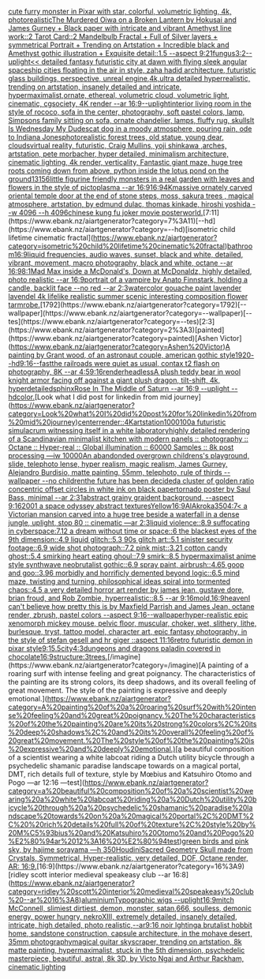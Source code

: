 [cute furry monster in Pixar with star, colorful, volumetric lighting, 4k, photorealistic](https://www.ebank.nz/aiartgenerator?category=cute%20furry%20monster%20in%20Pixar%20with%20star%2C%20colorful%2C%20volumetric%20lighting%2C%204k%2C%20photorealistic)[The Murdered Oiwa on a Broken Lantern by Hokusai and James Gurney + Black paper with intricate and vibrant Amethyst line work::2 Tarot Card::2 Mandelbulb Fractal + Full of Silver layers + symmetrical Portrait + Trending on Artstation + Incredible black and Amethyst gothic illustration + Exquisite detail::1.5 --aspect 9:21](https://www.ebank.nz/aiartgenerator?category=The%20Murdered%20Oiwa%20on%20a%20Broken%20Lantern%20by%20Hokusai%20and%20James%20Gurney%20%2B%20Black%20paper%20with%20intricate%20and%20vibrant%20Amethyst%20line%20work%3A%3A2%20Tarot%20Card%3A%3A2%20Mandelbulb%20Fractal%20%2B%20Full%20of%20Silver%20layers%20%2B%20symmetrical%20Portrait%20%2B%20Trending%20on%20Artstation%20%2B%20Incredible%20black%20and%20Amethyst%20gothic%20illustration%20%2B%20Exquisite%20detail%3A%3A1.5%20--aspect%209%3A21)[fungus](https://www.ebank.nz/aiartgenerator?category=fungus)[3:2](https://www.ebank.nz/aiartgenerator?category=3%3A2)[--uplight](https://www.ebank.nz/aiartgenerator?category=--uplight)[<< detailed fantasy futuristic city at dawn with flying sleek angular spaceship cities floating in the air in style, zaha hadid architecture, futuristic glass buildings, perspective, unreal engine,4k,ultra detailed hyperrealistic, trending on artstation, insanely detailed and intricate, hypermaximalist,ornate, ethereal, volumetric cloud, volumetric light, cinematic, cgsociety, 4K render --ar 16:9](https://www.ebank.nz/aiartgenerator?category=%3C%3C%20detailed%20fantasy%20futuristic%20city%20at%20dawn%20with%20flying%20sleek%20angular%20spaceship%20cities%20floating%20in%20the%20air%20in%20style%2C%20zaha%20hadid%20architecture%2C%20futuristic%20glass%20buildings%2C%20perspective%2C%20unreal%20engine%2C4k%2Cultra%20detailed%20hyperrealistic%2C%20trending%20on%20artstation%2C%20insanely%20detailed%20and%20intricate%2C%20hypermaximalist%2Cornate%2C%20ethereal%2C%20volumetric%20cloud%2C%20volumetric%20light%2C%20cinematic%2C%20cgsociety%2C%204K%20render%20--ar%2016%3A9)[--uplight](https://www.ebank.nz/aiartgenerator?category=--uplight)[interior living room in the style of rococo, sofa in the center, photography, soft pastel colors, lamp, Simpsons family sitting on sofa, ornate chandelier, lamps, fluffy rug, skulls](https://www.ebank.nz/aiartgenerator?category=interior%20living%20room%20in%20the%20style%20of%20rococo%2C%20sofa%20in%20the%20center%2C%20photography%2C%20soft%20pastel%20colors%2C%20lamp%2C%20Simpsons%20family%20sitting%20on%20sofa%2C%20ornate%20chandelier%2C%20lamps%2C%20fluffy%20rug%2C%20skulls)[It Is Wednesday My Dudes](https://www.ebank.nz/aiartgenerator?category=It%20Is%20Wednesday%20My%20Dudes)[cat dog in a moody atmosphere, pouring rain, ode to Indiana Jones](https://www.ebank.nz/aiartgenerator?category=cat%20dog%20in%20a%20moody%20atmosphere%2C%20pouring%20rain%2C%20ode%20to%20Indiana%20Jones)[photorealistic forest trees, old statue, young dear, clouds](https://www.ebank.nz/aiartgenerator?category=photorealistic%20forest%20trees%2C%20old%20statue%2C%20young%20dear%2C%20clouds)[virtual reality, futuristic, Craig Mullins, yoji shinkawa ,arches, artstation, pete morbacher, hyper detailed, minimalism architecture, cinematic lighting, 4k render, verticality, Fantastic giant maze, huge tree roots coming down from above, python inside the lotus pond on the ground](https://www.ebank.nz/aiartgenerator?category=virtual%20reality%2C%20futuristic%2C%20Craig%20Mullins%2C%20yoji%20shinkawa%20%2Carches%2C%20artstation%2C%20pete%20morbacher%2C%20hyper%20detailed%2C%20minimalism%20architecture%2C%20cinematic%20lighting%2C%204k%20render%2C%20verticality%2C%20Fantastic%20giant%20maze%2C%20huge%20tree%20roots%20coming%20down%20from%20above%2C%20python%20inside%20the%20lotus%20pond%20on%20the%20ground)[13156](https://www.ebank.nz/aiartgenerator?category=13156)[little figurine friendly monsters in a real garden with leaves and flowers in the style of pictoplasma --ar 16:9](https://www.ebank.nz/aiartgenerator?category=little%20figurine%20friendly%20monsters%20in%20a%20real%20garden%20with%20leaves%20and%20flowers%20in%20the%20style%20of%20pictoplasma%20--ar%2016%3A9)[16:9](https://www.ebank.nz/aiartgenerator?category=16%3A9)[4K](https://www.ebank.nz/aiartgenerator?category=4K)[massive ornately carved oriental temple door at the end of stone steps, moss, sakura trees , magical atmosphere, artstation, by edmund dulac, thomas kinkade, hiroshi yoshida --w 4096 --h 4096](https://www.ebank.nz/aiartgenerator?category=massive%20ornately%20carved%20oriental%20temple%20door%20at%20the%20end%20of%20stone%20steps%2C%20moss%2C%20sakura%20trees%20%2C%20magical%20atmosphere%2C%20artstation%2C%20by%20edmund%20dulac%2C%20thomas%20kinkade%2C%20hiroshi%20yoshida%20--w%204096%20--h%204096)[chinese kung fu joker movie poster](https://www.ebank.nz/aiartgenerator?category=chinese%20kung%20fu%20joker%20movie%20poster)[world.](https://www.ebank.nz/aiartgenerator?category=world.)[7:11](https://www.ebank.nz/aiartgenerator?category=7%3A11)[--hd](https://www.ebank.nz/aiartgenerator?category=--hd)[isometric child lifetime cinematic fractal](https://www.ebank.nz/aiartgenerator?category=isometric%20child%20lifetime%20cinematic%20fractal)[bathroom](https://www.ebank.nz/aiartgenerator?category=bathroom)[16:9](https://www.ebank.nz/aiartgenerator?category=16%3A9)[liquid frequencies, audio waves, sunset, black and white, detailed, vibrant, movement, macro photography, black and white, octane --ar 16:9](https://www.ebank.nz/aiartgenerator?category=liquid%20frequencies%2C%20audio%20waves%2C%20sunset%2C%20black%20and%20white%2C%20detailed%2C%20vibrant%2C%20movement%2C%20macro%20photography%2C%20black%20and%20white%2C%20octane%20--ar%2016%3A9)[8:1](https://www.ebank.nz/aiartgenerator?category=8%3A1)[Mad Max inside a McDonald's, Down at McDonaldz, highly detailed, photo realistic --ar 16:9](https://www.ebank.nz/aiartgenerator?category=Mad%20Max%20inside%20a%20McDonald%27s%2C%20Down%20at%20McDonaldz%2C%20highly%20detailed%2C%20photo%20realistic%20--ar%2016%3A9)[portrait of a vampire by Anato Finnstark, holding a candle, backlit face --no red --ar 2:3](https://www.ebank.nz/aiartgenerator?category=portrait%20of%20a%20vampire%20by%20Anato%20Finnstark%2C%20holding%20a%20candle%2C%20backlit%20face%20--no%20red%20--ar%202%3A3)[watercolor gouache paint lavender lavendel 4k lifelike realistic summer scenic interesting composition flower tarm](https://www.ebank.nz/aiartgenerator?category=watercolor%20gouache%20paint%20lavender%20lavendel%204k%20lifelike%20realistic%20summer%20scenic%20interesting%20composition%20flower%20tarm)[robe.](https://www.ebank.nz/aiartgenerator?category=robe.)[1792](https://www.ebank.nz/aiartgenerator?category=1792)[--wallpaper](https://www.ebank.nz/aiartgenerator?category=--wallpaper)[--tes](https://www.ebank.nz/aiartgenerator?category=--tes)[2:3](https://www.ebank.nz/aiartgenerator?category=2%3A3)[painted](https://www.ebank.nz/aiartgenerator?category=painted)[Ashen Victor](https://www.ebank.nz/aiartgenerator?category=Ashen%20Victor)[A painting by Grant wood, of an astronaut couple, american gothic style](https://www.ebank.nz/aiartgenerator?category=A%20painting%20by%20Grant%20wood%2C%20of%20an%20astronaut%20couple%2C%20american%20gothic%20style)[1920](https://www.ebank.nz/aiartgenerator?category=1920)[--hd](https://www.ebank.nz/aiartgenerator?category=--hd)[9:16](https://www.ebank.nz/aiartgenerator?category=9%3A16)[--fast](https://www.ebank.nz/aiartgenerator?category=--fast)[the railroads were quiet as usual, contax t2 flash on photography, 8K --ar 4:5](https://www.ebank.nz/aiartgenerator?category=the%20railroads%20were%20quiet%20as%20usual%2C%20contax%20t2%20flash%20on%20photography%2C%208K%20--ar%204%3A5)[9:16](https://www.ebank.nz/aiartgenerator?category=9%3A16)[render](https://www.ebank.nz/aiartgenerator?category=render)[headless](https://www.ebank.nz/aiartgenerator?category=headless)[A plush teddy bear in wool knight armor facing off against a giant plush dragon, tilt-shift, 4k, hyperdetailed](https://www.ebank.nz/aiartgenerator?category=A%20plush%20teddy%20bear%20in%20wool%20knight%20armor%20facing%20off%20against%20a%20giant%20plush%20dragon%2C%20tilt-shift%2C%204k%2C%20hyperdetailed)[sphinx](https://www.ebank.nz/aiartgenerator?category=sphinx)[Rose In The Middle of Saturn --ar 16:9 --uplight --hd](https://www.ebank.nz/aiartgenerator?category=Rose%20In%20The%20Middle%20of%20Saturn%20--ar%2016%3A9%20--uplight%20--hd)[color.](https://www.ebank.nz/aiartgenerator?category=color.)[Look what I did post for linkedin from mid journey](https://www.ebank.nz/aiartgenerator?category=Look%20what%20I%20did%20post%20for%20linkedin%20from%20mid%20journey)[center](https://www.ebank.nz/aiartgenerator?category=center)[render::](https://www.ebank.nz/aiartgenerator?category=render%3A%3A)[4K](https://www.ebank.nz/aiartgenerator?category=4K)[artstation](https://www.ebank.nz/aiartgenerator?category=artstation)[1000100](https://www.ebank.nz/aiartgenerator?category=1000100)[a futuristic simulacrum witnessing itself in a white laboratory](https://www.ebank.nz/aiartgenerator?category=a%20futuristic%20simulacrum%20witnessing%20itself%20in%20a%20white%20laboratory)[highly detailed rendering of a Scandinavian minimalist kitchen with modern panels :: photography :: Octane :: Hyper-real :: Global illumination :: 60000 Samples :: 8k post processing —iw 10000](https://www.ebank.nz/aiartgenerator?category=highly%20detailed%20rendering%20of%20a%20Scandinavian%20minimalist%20kitchen%20with%20modern%20panels%20%3A%3A%20photography%20%3A%3A%20Octane%20%3A%3A%20Hyper-real%20%3A%3A%20Global%20illumination%20%3A%3A%2060000%20Samples%20%3A%3A%208k%20post%20processing%20%E2%80%94iw%2010000)[An abandonded overgrown childrens's playground, slide, telephoto lense, hyper realism, magic realism, James Gurney, Alejandro Burdisio, matte painting, 55mm, telephoto, rule of thirds --wallpaper --no children](https://www.ebank.nz/aiartgenerator?category=An%20abandonded%20overgrown%20childrens%27s%20playground%2C%20slide%2C%20telephoto%20lense%2C%20hyper%20realism%2C%20magic%20realism%2C%20James%20Gurney%2C%20Alejandro%20Burdisio%2C%20matte%20painting%2C%2055mm%2C%20telephoto%2C%20rule%20of%20thirds%20--wallpaper%20--no%20children)[the future has been decided](https://www.ebank.nz/aiartgenerator?category=the%20future%20has%20been%20decided)[a cluster of golden ratio concentric offset circles in white ink on black paper](https://www.ebank.nz/aiartgenerator?category=a%20cluster%20of%20golden%20ratio%20concentric%20offset%20circles%20in%20white%20ink%20on%20black%20paper)[tornado poster by Saul Bass, minimal --ar 2:3](https://www.ebank.nz/aiartgenerator?category=tornado%20poster%20by%20Saul%20Bass%2C%20minimal%20--ar%202%3A3)[1](https://www.ebank.nz/aiartgenerator?category=1)[abstract grainy graident background, --aspect 9:16](https://www.ebank.nz/aiartgenerator?category=abstract%20grainy%20graident%20background%2C%20--aspect%209%3A16)[2001 a space odyssey abstract textures](https://www.ebank.nz/aiartgenerator?category=2001%20a%20space%20odyssey%20abstract%20textures)[Yellow](https://www.ebank.nz/aiartgenerator?category=Yellow)[16:9](https://www.ebank.nz/aiartgenerator?category=16%3A9)[AlAkroka](https://www.ebank.nz/aiartgenerator?category=AlAkroka)[350](https://www.ebank.nz/aiartgenerator?category=350)[4:7](https://www.ebank.nz/aiartgenerator?category=4%3A7)[< a Victorian mansion carved into a huge tree beside a waterfall in a dense jungle, uplight, stop 80 :: cinematic —ar 2:3](https://www.ebank.nz/aiartgenerator?category=%3C%20a%20Victorian%20mansion%20carved%20into%20a%20huge%20tree%20beside%20a%20waterfall%20in%20a%20dense%20jungle%2C%20uplight%2C%20stop%2080%20%3A%3A%20cinematic%20%E2%80%94ar%202%3A3)[liquid violence::8.9  suffocating in cyberspace:7.12 a dream without time or space::6 the blackest eyes of the 9th dimension::4.9 liquid glitch::5.3 90s glitch art::5.1 sinister security footage::6.9 wide shot photograph::7.2 pink mist::3.21 cotton candy ghost::5.4 smirking heart eating ghoul::7.9 smirk::8.5 hypermaximalist anime style synthwave neobrutalist gothic::6.9 spray paint, airbrush::4.65 goop and goo::3.96 morbidly and horrificly demented beyond logic::6.5 mind maze, twisting and turning, philosophical ideas spiral into tormented chaos::4.5 a very detailed horror art render by james jean, gustave dore, brian froud, and Rob Zombie, hyperrealistic::8.5 --ar 9:16](https://www.ebank.nz/aiartgenerator?category=liquid%20violence%3A%3A8.9%20%20suffocating%20in%20cyberspace%3A7.12%20a%20dream%20without%20time%20or%20space%3A%3A6%20the%20blackest%20eyes%20of%20the%209th%20dimension%3A%3A4.9%20liquid%20glitch%3A%3A5.3%2090s%20glitch%20art%3A%3A5.1%20sinister%20security%20footage%3A%3A6.9%20wide%20shot%20photograph%3A%3A7.2%20pink%20mist%3A%3A3.21%20cotton%20candy%20ghost%3A%3A5.4%20smirking%20heart%20eating%20ghoul%3A%3A7.9%20smirk%3A%3A8.5%20hypermaximalist%20anime%20style%20synthwave%20neobrutalist%20gothic%3A%3A6.9%20spray%20paint%2C%20airbrush%3A%3A4.65%20goop%20and%20goo%3A%3A3.96%20morbidly%20and%20horrificly%20demented%20beyond%20logic%3A%3A6.5%20mind%20maze%2C%20twisting%20and%20turning%2C%20philosophical%20ideas%20spiral%20into%20tormented%20chaos%3A%3A4.5%20a%20very%20detailed%20horror%20art%20render%20by%20james%20jean%2C%20gustave%20dore%2C%20brian%20froud%2C%20and%20Rob%20Zombie%2C%20hyperrealistic%3A%3A8.5%20--ar%209%3A16)[mold,](https://www.ebank.nz/aiartgenerator?category=mold%2C)[16:9](https://www.ebank.nz/aiartgenerator?category=16%3A9)[heaven](https://www.ebank.nz/aiartgenerator?category=heaven)[I can't believe how pretty this is by Maxfield Parrish and James Jean, octane render, zbrush, pastel colors --aspect 9:16](https://www.ebank.nz/aiartgenerator?category=I%20can%27t%20believe%20how%20pretty%20this%20is%20by%20Maxfield%20Parrish%20and%20James%20Jean%2C%20octane%20render%2C%20zbrush%2C%20pastel%20colors%20--aspect%209%3A16)[--wallpaper](https://www.ebank.nz/aiartgenerator?category=--wallpaper)[hyper-realistic epic xenomorph  mickey mouse, pelvic floor, muscular, choker, wet, slithery, lithe, burlesque, tryst, tattoo model,  character art, epic fantasy photography, in the style of stefan gesell and hr giger ::aspect 11:16](https://www.ebank.nz/aiartgenerator?category=hyper-realistic%20epic%20xenomorph%20%20mickey%20mouse%2C%20pelvic%20floor%2C%20muscular%2C%20choker%2C%20wet%2C%20slithery%2C%20lithe%2C%20burlesque%2C%20tryst%2C%20tattoo%20model%2C%20%20character%20art%2C%20epic%20fantasy%20photography%2C%20in%20the%20style%20of%20stefan%20gesell%20and%20hr%20giger%20%3A%3Aaspect%2011%3A16)[retro futuristic demon in pixar style](https://www.ebank.nz/aiartgenerator?category=retro%20futuristic%20demon%20in%20pixar%20style)[9:15](https://www.ebank.nz/aiartgenerator?category=9%3A15)[.5](https://www.ebank.nz/aiartgenerator?category=.5)[city](https://www.ebank.nz/aiartgenerator?category=city)[4:3](https://www.ebank.nz/aiartgenerator?category=4%3A3)[dungeons and dragons paladin covered in chocolate](https://www.ebank.nz/aiartgenerator?category=dungeons%20and%20dragons%20paladin%20covered%20in%20chocolate)[16:9](https://www.ebank.nz/aiartgenerator?category=16%3A9)[structure:3](https://www.ebank.nz/aiartgenerator?category=structure%3A3)[trees.](https://www.ebank.nz/aiartgenerator?category=trees.)[/imagine](https://www.ebank.nz/aiartgenerator?category=/imagine)[A painting of a roaring surf with intense feeling and great poignancy. The characteristics of the painting are its strong colors, its deep shadows, and its overall feeling of great movement. The style of the painting is expressive and deeply emotional.](https://www.ebank.nz/aiartgenerator?category=A%20painting%20of%20a%20roaring%20surf%20with%20intense%20feeling%20and%20great%20poignancy.%20The%20characteristics%20of%20the%20painting%20are%20its%20strong%20colors%2C%20its%20deep%20shadows%2C%20and%20its%20overall%20feeling%20of%20great%20movement.%20The%20style%20of%20the%20painting%20is%20expressive%20and%20deeply%20emotional.)[a beautiful composition of a scientist wearing a white labcoat riding a Dutch utility bicycle through a psychedelic shamanic paradise landscape towards on a magical portal, DMT,  rich details full of texture, style by Mœbius and Katsuhiro Otomo and Pogo —ar 12:16 —test](https://www.ebank.nz/aiartgenerator?category=a%20beautiful%20composition%20of%20a%20scientist%20wearing%20a%20white%20labcoat%20riding%20a%20Dutch%20utility%20bicycle%20through%20a%20psychedelic%20shamanic%20paradise%20landscape%20towards%20on%20a%20magical%20portal%2C%20DMT%2C%20%20rich%20details%20full%20of%20texture%2C%20style%20by%20M%C5%93bius%20and%20Katsuhiro%20Otomo%20and%20Pogo%20%E2%80%94ar%2012%3A16%20%E2%80%94test)[green birds and pink sky, by hajime sorayama —h 350](https://www.ebank.nz/aiartgenerator?category=green%20birds%20and%20pink%20sky%2C%20by%20hajime%20sorayama%20%E2%80%94h%20350)[Houdini](https://www.ebank.nz/aiartgenerator?category=Houdini)[Sacred Geometry Skull made from Crystals, Symmetrical, Hyper-realistic, very detailed, DOF, Octane render, AR: 16:9.](https://www.ebank.nz/aiartgenerator?category=Sacred%20Geometry%20Skull%20made%20from%20Crystals%2C%20Symmetrical%2C%20Hyper-realistic%2C%20very%20detailed%2C%20DOF%2C%20Octane%20render%2C%20AR%3A%2016%3A9.)[16:9](https://www.ebank.nz/aiartgenerator?category=16%3A9)[ridley scott interior medieval speakeasy club --ar 16:8](https://www.ebank.nz/aiartgenerator?category=ridley%20scott%20interior%20medieval%20speakeasy%20club%20--ar%2016%3A8)[aluminium](https://www.ebank.nz/aiartgenerator?category=aluminium)[Typographic wigs --uplight](https://www.ebank.nz/aiartgenerator?category=Typographic%20wigs%20--uplight)[16:9](https://www.ebank.nz/aiartgenerator?category=16%3A9)[mitch McConnell, slimiest dirtiest, demon, monster,  satan,666, soulless, demonic energy, power hungry, nekroXIII, extremely  detailed, insanely detailed, intricate, high detailed,  photo realistic,--ar9:16 noir lghting](https://www.ebank.nz/aiartgenerator?category=mitch%20McConnell%2C%20slimiest%20dirtiest%2C%20demon%2C%20monster%2C%20%20satan%2C666%2C%20soulless%2C%20demonic%20energy%2C%20power%20hungry%2C%20nekroXIII%2C%20extremely%20%20detailed%2C%20insanely%20detailed%2C%20intricate%2C%20high%20detailed%2C%20%20photo%20realistic%2C--ar9%3A16%20noir%20lghting)[a brutalist hobbit home, sandstone construction, capsule architecture, in the mohave desert, 35mm photography](https://www.ebank.nz/aiartgenerator?category=a%20brutalist%20hobbit%20home%2C%20sandstone%20construction%2C%20capsule%20architecture%2C%20in%20the%20mohave%20desert%2C%2035mm%20photography)[magical guitar skyscraper, trending on artstation, 8k matte painting, hypermaximalist, stuck in the 5th dimension, psychedelic masterpiece, beautiful, astral, 8k 3D, by Victo Ngai and Arthur Rackham, cinematic lighting](https://www.ebank.nz/aiartgenerator?category=magical%20guitar%20skyscraper%2C%20trending%20on%20artstation%2C%208k%20matte%20painting%2C%20hypermaximalist%2C%20stuck%20in%20the%205th%20dimension%2C%20psychedelic%20masterpiece%2C%20beautiful%2C%20astral%2C%208k%203D%2C%20by%20Victo%20Ngai%20and%20Arthur%20Rackham%2C%20cinematic%20lighting)